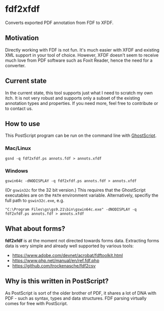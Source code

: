 # fdf2xfdf

Converts exported PDF annotation from FDF to XFDF.

## Motivation

Directly working with FDF is not fun. It's much easier with XFDF and existing XML support in your tool of choice.
However, XFDF doesn't seem to receive much love from PDF software such as Foxit Reader, hence the need for a converter.

## Current state

In the current state, this tool supports just what I need to scratch my own itch. It is not very robust and supports only a subset of the existing annotation types and properties. If you need more, feel free to contribute or to contact us.

## How to use

This PostScript program can be run on the command line with [GhostScript](http://ghostscript.com/).

### Mac/Linux

    gsnd -q fdf2xfdf.ps annots.fdf > annots.xfdf

### Windows

    gswin64c -dNODISPLAY -q fdf2xfdf.ps annots.fdf > annots.xfdf

(Or `gswin32c` for the 32 bit version.) This requires that the GhostScript executables are on the `PATH` environment variable. Alternatively, specifiy the full path to `gswin32c.exe`, e.g.

    "C:\Program Files\gs\gs9.21\bin\gswin64c.exe" -dNODISPLAY -q fdf2xfdf.ps annots.fdf > annots.xfdf

## What about forms?

**fdf2xfdf** is at the moment not directed towards forms data. Extracting forms data is very simple and already well supported by various tools:

* https://www.adobe.com/devnet/acrobat/fdftoolkit.html
* https://www.php.net/manual/en/ref.fdf.php
* https://github.com/trockenasche/fdf2csv

## Why is this written in PostScript?

As PostScript is sort of the older brother of PDF, it shares a lot of DNA with PDF - such as syntax, types and data structures. FDF parsing virtually comes for free with PostScript.
